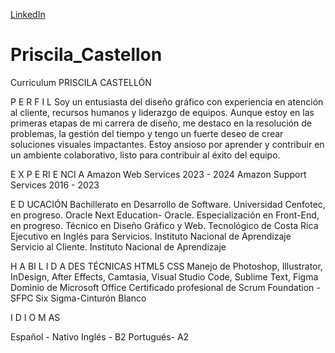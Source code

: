 [LinkedIn](https://www.linkedin.com/in/priscila-castellon-vasquez/)



# Priscila_Castellon
Curriculum
PRISCILA CASTELLÓN 

P E R F I L
Soy un entusiasta del diseño gráfico con experiencia en atención al cliente, recursos humanos y liderazgo de equipos. Aunque estoy en las primeras etapas de mi carrera de diseño, me destaco en la resolución de problemas, la gestión del tiempo y tengo un fuerte deseo de crear soluciones visuales impactantes. Estoy ansioso por aprender y contribuir en un ambiente colaborativo, listo para contribuir al éxito del equipo.

E X P E RI E NCI A
Amazon Web Services 2023 - 2024
Amazon Support Services 2016 - 2023


E D UCACIÓN
Bachillerato en Desarrollo de Software. Universidad Cenfotec, en progreso.
Oracle Next Education- Oracle. Especialización en Front-End, en progreso.
Técnico en Diseño Gráfico y Web. Tecnológico de Costa Rica
Ejecutivo en Inglés para Servicios. Instituto Nacional de Aprendizaje 
Servicio al Cliente. Instituto Nacional de Aprendizaje


H A BI L I D A DES TÉCNICAS
HTML5
CSS
Manejo de Photoshop, Illustrator, InDesign, After Effects, Camtasia, Visual Studio Code, Sublime Text, Figma
Dominio de Microsoft Office
Certificado profesional de Scrum Foundation - SFPC
Six Sigma-Cinturón Blanco 


I D I O M AS

Español - Nativo
Inglés - B2
Portugués- A2
 
